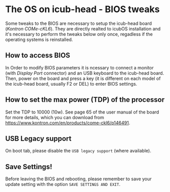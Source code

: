 # The OS on icub-head - BIOS tweaks

Some tweaks to the BIOS are necessary to setup the icub-head board (*Kontron COMe-cKL6*).
They are directly realted to icubOS installation and it's necessary to perform the tweaks below only once, regadless if the operating systems is reinstalled.

## How to access BIOS

In Order to modify BIOS parameters it is ncessary to connect a monitor (with _Display Port_ connector) and an USB keyboard to the icub-head board.
Then, power on the board and press a key (it is different on each model of the icub-head board, usually F2 or DEL) to enter BIOS settings.

## How to set the max power (TDP) of the processor

Set the TDP to 10000 (10w). See page 65 of the user manual of the board for more details, which you can download from https://www.kontron.com/en/products/come-ckl6/p146491.

## USB Legacy support

On boot tab, please disable the `USB legacy support` (where available).

## Save Settings!

Before leaving the BIOS and rebooting, please remember to save your update setting with the option `SAVE SETTINGS AND EXIT`.
